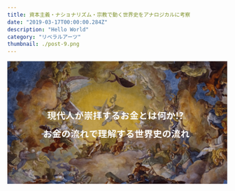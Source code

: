 ```yaml
---
title: 資本主義・ナショナリズム・宗教で動く世界史をアナロジカルに考察
date: "2019-03-17T00:00:00.284Z"
description: "Hello World"
category: "リベラルアーツ"
thumbnail: ./post-9.png
---
```


![](./post-9.png)